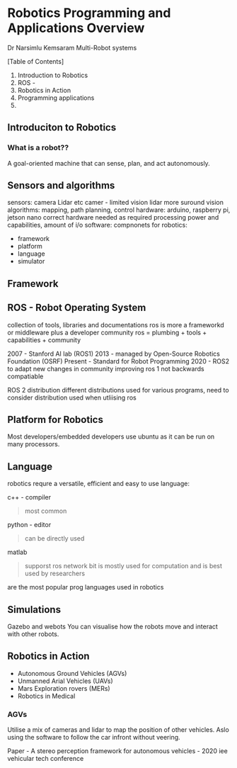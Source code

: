 # Robotics Programming and Applications Overview

Dr Narsimlu Kemsaram
Multi-Robot systems

[Table of Contents]
1. Introduction to Robotics
2. ROS - 
3. Robotics in Action
4. Programming applications 
5. 

## Introduciton to Robotics
### What is a robot??
A goal-oriented machine that can sense, plan, and act autonomously.

## Sensors and algorithms
sensors: camera Lidar etc
camer - limited vision
lidar more suround vision
algorithms: mapping, path planning, control
hardware: arduino, raspberry pi, jetson nano
correct hardware needed as required processing power and capabilities, amount of i/o
software:
compnonets for robotics:
 * framework
 * platform
 * language
 * simulator
## Framework
## ROS - Robot Operating System
collection of tools, libraries and documentations
ros is more a frameworkd or middleware plus a developer community
ros = plumbing + tools + capabilities + community

2007 - Stanford AI lab (ROS1)
2013 -  managed by Open-Source Robotics Foundation (OSRF)
Present - Standard for Robot Programming
2020 -  ROS2 to adapt new changes in community improving ros 1
not backwards compatiable

ROS 2 distribution
different distributions used for various programs, need to consider distribution used when utliising ros

## Platform for Robotics
Most developers/embedded developers use ubuntu as it can be run on many processors.

## Language 
robotics requre a versatile, efficient and easy to use language:

c++ - compiler
> most common

python - editor

>can be directly used

matlab
>supporst ros network bit is mostly used for computation and is best used by researchers

are the most popular prog languages used in robotics
## Simulations
Gazebo and webots
You can visualise how the robots move and interact with other robots.

## Robotics in Action
* Autonomous Ground Vehicles (AGVs)
* Unmanned Arial Vehicles (UAVs)
* Mars Exploration rovers (MERs)
* Robotics in Medical

### AGVs
Utilise a mix of cameras and lidar to map the position of other vehicles. Aslo using the software to follow the car infront without veering.

Paper - A stereo perception framework for autonomous vehicles - 2020 iee vehicular tech conference

